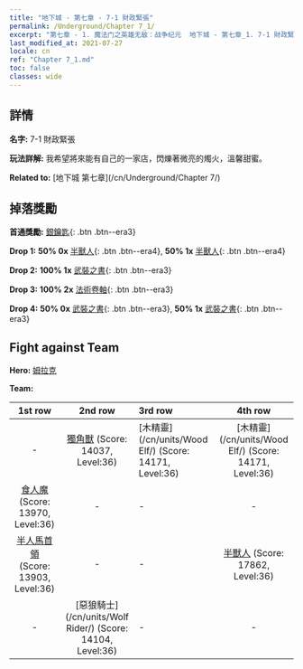 ```yaml
---
title: "地下城 - 第七章 - 7-1 財政緊張"
permalink: /Underground/Chapter 7_1/
excerpt: "第七章 - 1. 魔法门之英雄无敌：战争纪元  地下城 - 第七章_1. 7-1 財政緊張"
last_modified_at: 2021-07-27
locale: cn
ref: "Chapter 7_1.md"
toc: false
classes: wide
---
```


## 詳情

 **名字:** 7-1 財政緊張

 **玩法詳解:**       我希望將來能有自己的一家店，閃爍著微亮的燭火，溫馨甜蜜。

 **Related to:** [地下城 第七章](/cn/Underground/Chapter 7/)

## 掉落獎勵

 **首通獎勵:** [銀鑰匙](/cn/Items/con_693/){: .btn .btn--era3}

 **Drop 1:** **50% 0x** [半獸人](/cn/Items/unt_219/){: .btn .btn--era4}, **50% 1x** [半獸人](/cn/Items/unt_219/){: .btn .btn--era4}

 **Drop 2:** **100% 1x** [武裝之書](/cn/Items/mat_32/){: .btn .btn--era3}

 **Drop 3:** **100% 2x** [法術卷軸](/cn/Items/con_694/){: .btn .btn--era3}

 **Drop 4:** **50% 0x** [武裝之書](/cn/Items/mat_25/){: .btn .btn--era3}, **50% 1x** [武裝之書](/cn/Items/mat_25/){: .btn .btn--era3}


## Fight against Team
 **Hero:** [姆拉克](/cn/heroes/Mullich/)

 **Team:**


  | 1st row | 2nd row | 3rd row | 4th row |
  |:----:|:----:|:----|:----:|
  | - | [獨角獸](/cn/units/Unicorn/) (Score: 14037, Level:36)  | [木精靈](/cn/units/Wood Elf/) (Score: 14171, Level:36)  | [木精靈](/cn/units/Wood Elf/) (Score: 14171, Level:36)  |
  | [食人魔](/cn/units/Ogre/) (Score: 13970, Level:36)  | - | - | - |
  | [半人馬首領](/cn/units/Centaur/) (Score: 13903, Level:36)  | - | - | [半獸人](/cn/units/Orc/) (Score: 17862, Level:36)  |
  | - | [惡狼騎士](/cn/units/Wolf Rider/) (Score: 14104, Level:36)  | - | - |


